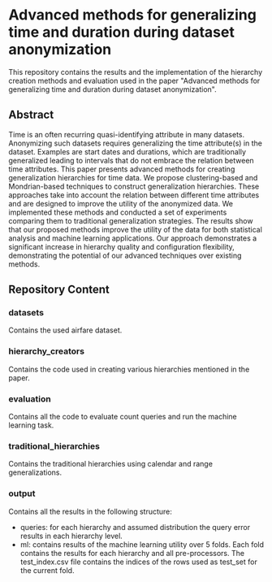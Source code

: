 # Advanced methods for generalizing time and duration during dataset anonymization
This repository contains the results and the implementation of the hierarchy creation methods and evaluation used in the paper "Advanced methods for generalizing time and duration during dataset anonymization".

## Abstract
Time is an often recurring quasi-identifying attribute in many datasets. Anonymizing such datasets requires generalizing the time attribute(s) in the dataset.  Examples are start dates and durations, which are traditionally generalized leading to intervals that do not embrace the relation between time attributes. This paper presents advanced methods for creating generalization hierarchies for time data. We propose clustering-based and Mondrian-based techniques to construct generalization hierarchies. These approaches take into account the relation between different time attributes and are designed to improve the utility of the anonymized data. We implemented these methods and conducted a set of experiments comparing them to traditional generalization strategies. The results show that our proposed methods improve the utility of the data for both statistical analysis and machine learning applications. Our approach demonstrates a significant increase in hierarchy quality and configuration flexibility, demonstrating the potential of our advanced techniques over existing methods.
## Repository Content
### datasets
Contains the used airfare dataset.
### hierarchy_creators
Contains the code used in creating various hierarchies mentioned in the paper.
### evaluation
Contains all the code to evaluate count queries and run the machine learning task.
### traditional_hierarchies
Contains the traditional hierarchies using calendar and range generalizations.
### output
Contains all the results in the following structure:
* queries: for each hierarchy and assumed distribution the query error results in each hierarchy level.
* ml: contains results of the machine learning utility over 5 folds. Each fold contains the results for each hierarchy and all pre-processors. The test_index.csv file contains the indices of the rows used as test_set for the current fold.